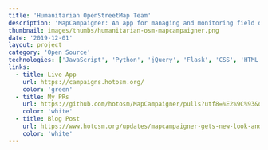 ```yaml
---
title: 'Humanitarian OpenStreetMap Team'
description: 'MapCampaigner: An app for managing and monitoring field data collection campaigns in OpenStreetMap.'
thumbnail: images/thumbs/humanitarian-osm-mapcampaigner.png
date: '2019-12-01'
layout: project
category: 'Open Source'
technologies: ['JavaScript', 'Python', 'jQuery', 'Flask', 'CSS', 'HTML', 'OpenStreetMap API']
links:
  - title: Live App
    url: https://campaigns.hotosm.org/
    color: 'green'
  - title: My PRs
    url: https://github.com/hotosm/MapCampaigner/pulls?utf8=%E2%9C%93&q=is%3Apr+author%3Alocaljo+
    color: 'white'
  - title: Blog Post
    url: https://www.hotosm.org/updates/mapcampaigner-gets-new-look-and-features-for-2020/
    color: 'white'
---
```

